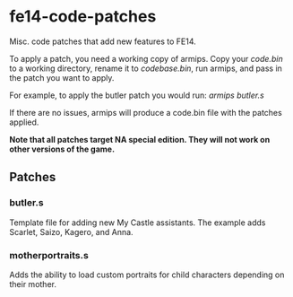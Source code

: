 # fe14-code-patches
Misc. code patches that add new features to FE14.

To apply a patch, you need a working copy of armips. Copy your *code.bin* to a working directory, rename it to *codebase.bin*, run armips, and pass in the patch you want to apply.

For example, to apply the butler patch you would run: *armips butler.s*

If there are no issues, armips will produce a code.bin file with the patches applied.

**Note that all patches target NA special edition. They will not work on other versions of the game.**

## Patches
### butler.s
Template file for adding new My Castle assistants. The example adds Scarlet, Saizo, Kagero, and Anna.

### motherportraits.s
Adds the ability to load custom portraits for child characters depending on their mother.
